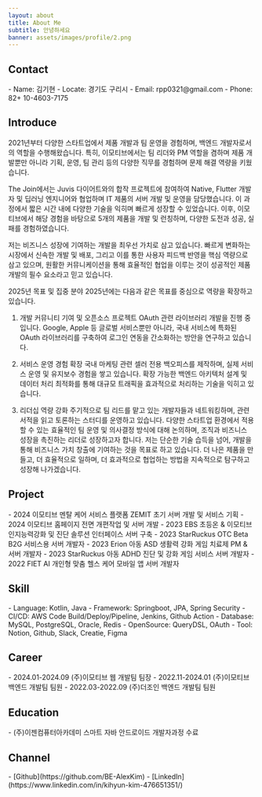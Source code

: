 ```yaml
---
layout: about
title: About Me
subtitle: 안녕하세요
banner: assets/images/profile/2.png
---
```


<h2>Contact</h2>  
- Name: 김기현
- Locate: 경기도 구리시
- Email: rpp0321@gmail.com
- Phone: 82+ 10-4603-7175

<h2>Introduce</h2>

2021년부터 다양한 스타트업에서 제품 개발과 팀 운영을 경험하며, 백엔드 개발자로서의 역할을 수행해왔습니다. 특히, 이모티브에서는 팀 리더와 PM 역할을 겸하며 제품 개발뿐만 아니라 기획, 운영, 팀 관리 등의 다양한 직무를 경험하며 문제 해결 역량을 키웠습니다.

The Join에서는 Juvis 다이어트와의 합작 프로젝트에 참여하여 Native, Flutter 개발자 및 딥러닝 엔지니어와 협업하며 IT 제품의 서버 개발 및 운영을 담당했습니다. 이 과정에서 짧은 시간 내에 다양한 기술을 익히며 빠르게 성장할 수 있었습니다. 이후, 이모티브에서 해당 경험을 바탕으로 5개의 제품을 개발 및 런칭하며, 다양한 도전과 성공, 실패를 경험하였습니다.

저는 비즈니스 성장에 기여하는 개발을 최우선 가치로 삼고 있습니다. 빠르게 변화하는 시장에서 신속한 개발 및 배포, 그리고 이를 통한 사용자 피드백 반영을 핵심 역량으로 삼고 있으며, 원활한 커뮤니케이션을 통해 효율적인 협업을 이루는 것이 성공적인 제품 개발의 필수 요소라고 믿고 있습니다.

2025년 목표 및 집중 분야
2025년에는 다음과 같은 목표를 중심으로 역량을 확장하고 있습니다.

1. 개발 커뮤니티 기여 및 오픈소스 프로젝트
   OAuth 관련 라이브러리 개발을 진행 중입니다.
   Google, Apple 등 글로벌 서비스뿐만 아니라, 국내 서비스에 특화된 OAuth 라이브러리를 구축하여 로그인 연동을 간소화하는 방안을 연구하고 있습니다.


2. 서비스 운영 경험 확장
   국내 마케팅 관련 셀러 전용 백오피스를 제작하며, 실제 서비스 운영 및 유지보수 경험을 쌓고 있습니다.
   확장 가능한 백엔드 아키텍처 설계 및 데이터 처리 최적화를 통해 대규모 트래픽을 효과적으로 처리하는 기술을 익히고 있습니다.


3. 리더십 역량 강화
   주기적으로 팀 리드를 맡고 있는 개발자들과 네트워킹하며, 관련 서적을 읽고 토론하는 스터디를 운영하고 있습니다.
   다양한 스타트업 환경에서 적용할 수 있는 효율적인 팀 운영 및 의사결정 방식에 대해 논의하며, 조직과 비즈니스 성장을 촉진하는 리더로 성장하고자 합니다.
   저는 단순한 기술 습득을 넘어, 개발을 통해 비즈니스 가치 창출에 기여하는 것을 목표로 하고 있습니다. 더 나은 제품을 만들고, 더 효율적으로 일하며, 더 효과적으로 협업하는 방법을 지속적으로 탐구하고 성장해 나가겠습니다.

<h2>Project</h2>
- 2024 이모티브 멘탈 케어 서비스 플랫폼 ZEMIT 초기 서버 개발 및 서비스 기획
- 2024 이모티브 홈페이지 전면 개편작업 및 서버 개발
- 2023 EBS 초등온 & 이모티브 인지능력강화 및 진단 솔루션 인터페이스 서버 구축
- 2023 StarRuckus OTC Beta B2G 서비스용 서버 개발자
- 2023 Erion 아동 ASD 생활력 강화 게임 치료제 PM & 서버 개발자 
- 2023 StarRuckus 아동 ADHD 진단 및 강화 게임 서비스 서버 개발자
- 2022 FIET AI 개인형 맞춤 헬스 케어 모바일 앱 서버 개발자

<h2>Skill</h2>
- Language: Kotlin, Java
- Framework: Springboot, JPA, Spring Security
- CI/CD: AWS Code Build/Deploy/Pipeline, Jenkins, Github Action
- Database: MySQL, PostgreSQL, Oracle, Redis
- OpenSource: QueryDSL, OAuth
- Tool: Notion, Github, Slack, Creatie, Figma

<h2>Career</h2>
- 2024.01-2024.09 (주)이모티브 웹 개발팀 팀장
- 2022.11-2024.01 (주)이모티브 백엔드 개발팀 팀원
- 2022.03-2022.09 (주)더조인 백엔드 개발팀 팀원 

<h2>Education</h2>
- (주)이젠컴퓨터아카데미 스마트 자바 안드로이드 개발자과정 수료

<h2>Channel</h2>
- [Github](https://github.com/BE-AlexKim)
- [LinkedIn](https://www.linkedin.com/in/kihyun-kim-476651351/)
